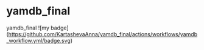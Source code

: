 # yamdb_final
yamdb_final
!\[my badge\](https://github.com/KartashevaAnna/yamdb_final/actions/workflows/yamdb_workflow.yml/badge.svg)